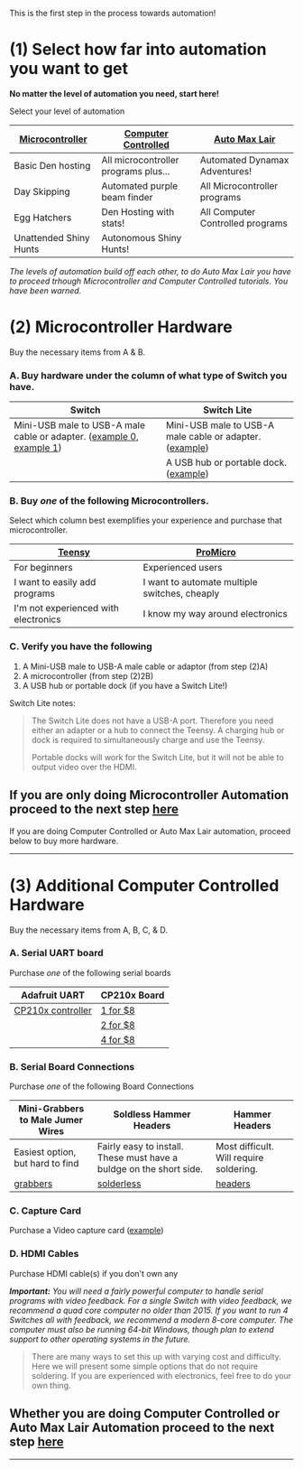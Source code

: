 This is the first step in the process towards automation!

# (1) Select how far into automation you want to get

**No matter the level of automation you need, start here!**

Select your level of automation 

| [Microcontroller](HardwarePurchasing.md#2-microcontroller-hardware) | [Computer Controlled](HardwarePurchasing.md#2-microcontroller-hardware) | [Auto Max Lair](HardwarePurchasing.md#2-microcontroller-hardware) |
| --- | --- | --- |
| Basic Den hosting | All microcontroller programs plus... | Automated Dynamax Adventures!
| Day Skipping | Automated purple beam finder | All Microcontroller programs |
| Egg Hatchers | Den Hosting with stats!  | All Computer Controlled programs |
| Unattended Shiny Hunts | Autonomous Shiny Hunts! |      |

*The levels of automation build off each other, to do Auto Max Lair you have to proceed trhough Microcontroller and Computer Controlled tutorials. You have been warned.*

# (2) Microcontroller Hardware

Buy the necessary items from A & B.

### A. Buy hardware under the column of what type of Switch you have.

| Switch | Switch Lite |
| --- | --- |
| Mini-USB male to USB-A male cable or adapter. ([example 0](https://www.amazon.com/Cmple-Pack-Male-5-Pin-Adapter/dp/B00A1PH0ZW), [example 1](https://www.amazon.com/gp/product/B00P0GI68M)) | Mini-USB male to USB-A male cable or adapter. ([example](https://www.amazon.com/gp/product/B07QJTX59H/)) |
|     | A USB hub or portable dock. ([example](https://www.amazon.com/gp/product/B07JK9DFKH)) |

### B. Buy *one* of the following Microcontrollers.

Select which column best exemplifies your experience and purchase that microcontroller.

| [Teensy](https://www.pjrc.com/store/teensy.html) | [ProMicro](https://www.amazon.com/gp/product/B08BJNV1J3) |
| --- | --- |
| For beginners | Experienced users |
| I want to easily add programs| I want to automate multiple switches, cheaply |
| I'm not experienced with electronics | I know my way around electronics |

### C. Verify you have the following

1. A Mini-USB male to USB-A male cable or adaptor (from step (2)A)
2. A microcontroller (from step (2)2B)
3. A USB hub or portable dock (if you have a Switch Lite!)

Switch Lite notes:
   > The Switch Lite does not have a USB-A port. Therefore you need either an adapter or a hub to connect the Teensy. A charging hub or dock is required to simultaneously charge and use the Teensy.
   > 
   > Portable docks will work for the Switch Lite, but it will not be able to output video over the HDMI.

## **If you are only doing Microcontroller Automation proceed to the next step [here](dead)**
If you are doing Computer Controlled or Auto Max Lair automation, proceed below to buy more hardware.

---

# (3) Additional Computer Controlled Hardware

Buy the necessary items from A, B, C, & D.

### A. Serial UART board

Purchase *one* of the following serial boards

| Adafruit UART  | CP210x Board | 
| --- | --- |
| [CP210x controller](https://www.adafruit.com/product/954) | [1 for $8](https://www.amazon.com/dp/B072K3Z3TL) |
|   | [2 for $8](https://www.amazon.com/gp/product/B07D6LLX19/) |
|   | [4 for $8](https://www.amazon.com/gp/product/B07T1XR9FT) |

### B. Serial Board Connections

Purchase *one* of the following Board Connections

| Mini-Grabbers to Male Jumer Wires | Soldless Hammer Headers | Hammer Headers | 
| --- | --- | --- |
| Easiest option, but hard to find | Fairly easy to install. These must have a buldge on the short side. | Most difficult. Will require soldering. |
| [grabbers](https://www.amazon.com/gp/product/B08M5GNY47) | [solderless](https://www.adafruit.com/product/3662) | [headers](https://www.adafruit.com/product/2822) |

### C. Capture Card

Purchase a Video capture card ([example](https://www.amazon.com/gp/product/B088HBRM7T))

### D. HDMI Cables

Purchase HDMI cable(s) if you don't own any

***Important:** You will need a fairly powerful computer to handle serial programs with video feedback. For a single Switch with video feedback, we recommend a quad core computer no older than 2015. If you want to run 4 Switches all with feedback, we recommend a modern 8-core computer. The computer must also be running 64-bit Windows, though plan to extend support to other operating systems in the future.*

> There are many ways to set this up with varying cost and difficulty. Here we will present some simple options that do not require soldering. If you are experienced with electronics, feel free to do your own thing.

## **Whether you are doing Computer Controlled or Auto Max Lair Automation proceed to the next step [here](dead)**

---
